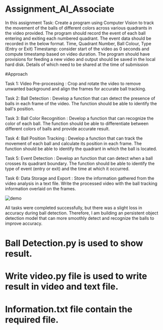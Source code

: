 # Assignment_AI_Associate
In this assignment 
Task:
Create a program using Computer Vision to track the movement of the balls of
different colors across various quadrants in the video provided. The program
should record the event of each ball entering and exiting each numbered
quadrant. The event data should be recorded in the below format.
Time, Quadrant Number, Ball Colour, Type (Entry or Exit)
Timestamp: consider start of the video as 0 seconds and compute timestamp
based on video duration.
The program should have provisions for feeding a new video and output should
be saved in the local hard disk. Details of which need to be shared at the time of
submission 

#Approach

Task 1: Video Pre-processing : 
Crop and rotate the video to remove unwanted background and align the frames for accurate ball tracking.

Task 2: Ball Detection : 
Develop a function that can detect the presence of balls in each frame of the video.
The function should be able to identify the ball's position.

Task 3: Ball Color Recognition :
Develop a function that can recognize the color of each ball.
The function should be able to differentiate between different colors of balls and provide accurate result.

Task 4: Ball Position Tracking :
Develop a function that can track the movement of each ball and calculate its position in each frame.
The function should be able to identify the quadrant in which the ball is located.

Task 5: Event Detection : 
Develop an function that can detect when a ball crosses its quadrant boundary.
The function should be able to identify the type of event (entry or exit) and the time at which it occurred.

Task 6: Data Storage and Export :
Store the information gathered from the video analysis in a text file.
Write the processed video with the ball tracking information overlaid on the frames.



![demo](https://user-images.githubusercontent.com/29145107/229869880-e8ea7d0f-ca98-4acb-b1fa-1460d10125ae.png)


All tasks were completed successfully, but there was a slight loss in accuracy during ball detection. Therefore, I am  building an persistent object detection model that can more smoothly detect and recognize the balls to improve accuracy.


# Ball Detection.py is used to show result.
# Write video.py  file is used to write result in video and text file.
# Information.txt file contain the required file.
